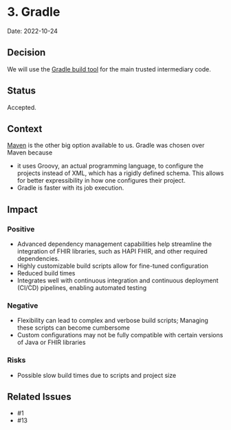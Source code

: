 # 3. Gradle

Date: 2022-10-24

## Decision

We will use the [Gradle build tool](https://gradle.org) for the main trusted intermediary code.

## Status

Accepted.

## Context

[Maven](https://maven.apache.org) is the other big option available to us.  Gradle was chosen over Maven because
- it uses Groovy, an actual programming language, to configure the projects instead of XML, which has a rigidly defined schema.
  This allows for better expressibility in how one configures their project.
- Gradle is faster with its job execution.


## Impact

### Positive

- Advanced dependency management capabilities help streamline the integration of FHIR libraries, such as HAPI FHIR, and other required dependencies.
- Highly customizable build scripts allow for fine-tuned configuration
- Reduced build times
- Integrates well with continuous integration and continuous deployment (CI/CD) pipelines, enabling automated testing

### Negative

- Flexibility can lead to complex and verbose build scripts; Managing these scripts can become cumbersome
- Custom configurations may not be fully compatible with certain versions of Java or FHIR libraries

### Risks

- Possible slow build times due to scripts and project size

## Related Issues

- #1
- #13
